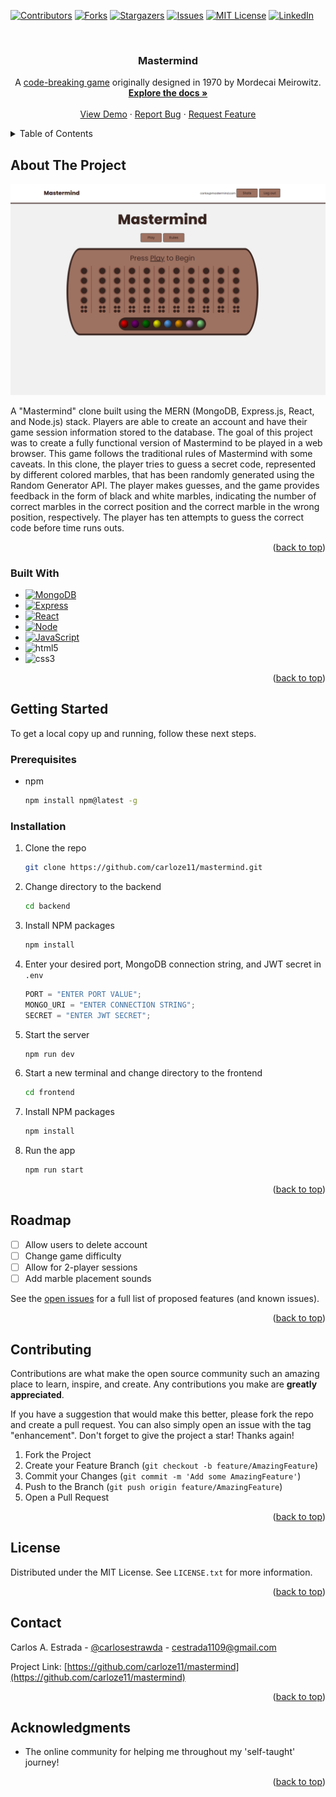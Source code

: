 <a name="readme-top"></a>

<!-- PROJECT SHIELDS -->

[![Contributors][contributors-shield]][contributors-url]
[![Forks][forks-shield]][forks-url]
[![Stargazers][stars-shield]][stars-url]
[![Issues][issues-shield]][issues-url]
[![MIT License][license-shield]](LICENSE.txt)
[![LinkedIn][linkedin-shield]][linkedin-url]

<!-- PROJECT LOGO -->
<br />
<div align="center">
  <!-- <a href="https://github.com/carloze11/mastermind">
    <img src="images/logo.png" alt="Logo" width="80" height="80">
  </a> -->

<h3 align="center">Mastermind</h3>

  <p align="center">
  A <a href="https://en.wikipedia.org/wiki/Mastermind_(board_game)">code-breaking game</a> originally designed in 1970 by Mordecai Meirowitz.  
    <br />
    <a href="https://github.com/carloze11/mastermind"><strong>Explore the docs »</strong></a>
    <br />
    <br />
    <a href="https://github.com/carloze11/mastermind">View Demo</a>
    ·
    <a href="https://github.com/carloze11/mastermind/issues">Report Bug</a>
    ·
    <a href="https://github.com/carloze11/mastermind/issues">Request Feature</a>
  </p>
</div>

<!-- TABLE OF CONTENTS -->
<details>
  <summary>Table of Contents</summary>
  <ol>
    <li>
      <a href="#about-the-project">About The Project</a>
      <ul>
        <li><a href="#built-with">Built With</a></li>
      </ul>
    </li>
    <li>
      <a href="#getting-started">Getting Started</a>
      <ul>
        <li><a href="#prerequisites">Prerequisites</a></li>
        <li><a href="#installation">Installation</a></li>
      </ul>
    </li>
    <li><a href="#roadmap">Roadmap</a></li>
    <li><a href="#contributing">Contributing</a></li>
    <li><a href="#license">License</a></li>
    <li><a href="#contact">Contact</a></li>
    <li><a href="#acknowledgments">Acknowledgments</a></li>
  </ol>
</details>

<!-- ABOUT THE PROJECT -->

## About The Project

![Project Screen Shot][project-screenshot] <!-- (https://example.com) -->

A "Mastermind" clone built using the MERN (MongoDB, Express.js, React, and Node.js) stack. Players are able to create an account and have their game session information stored to the database. The goal of this project was to create a fully functional version of Mastermind to be played in a web browser. This game follows the traditional rules of Mastermind with some caveats. In this clone, the player tries to guess a secret code, represented by different colored marbles, that has been randomly generated using the Random Generator API. The player makes guesses, and the game provides feedback in the form of black and white marbles, indicating the number of correct marbles in the correct position and the correct marble in the wrong position, respectively. The player has ten attempts to guess the correct code before time runs outs.

<p align="right">(<a href="#readme-top">back to top</a>)</p>

### Built With

-   [![MongoDB][mongodb.com]][mongodb-url]
-   [![Express][express.js]][express-url]
-   [![React][react]][express-url]
-   [![Node][node.js]][node-url]
-   [![JavaScript][javascript.com]][javascript-url]
-   ![html5]
-   ![css3]

<p align="right">(<a href="#readme-top">back to top</a>)</p>

<!-- GETTING STARTED -->

## Getting Started

To get a local copy up and running, follow these next steps.

### Prerequisites

-   npm
    ```sh
    npm install npm@latest -g
    ```

### Installation

1. Clone the repo
    ```sh
    git clone https://github.com/carloze11/mastermind.git
    ```
2. Change directory to the backend
    ```sh
    cd backend
    ```
3. Install NPM packages
    ```sh
    npm install
    ```
4. Enter your desired port, MongoDB connection string, and JWT secret in `.env`
    ```js
    PORT = "ENTER PORT VALUE";
    MONGO_URI = "ENTER CONNECTION STRING";
    SECRET = "ENTER JWT SECRET";
    ```
5. Start the server
    ```sh
    npm run dev
    ```
6. Start a new terminal and change directory to the frontend
    ```sh
    cd frontend
    ```
7. Install NPM packages
    ```sh
    npm install
    ```
8. Run the app
    ```sh
    npm run start
    ```

<p align="right">(<a href="#readme-top">back to top</a>)</p>

<!-- ROADMAP -->

## Roadmap

-   [ ] Allow users to delete account
-   [ ] Change game difficulty
-   [ ] Allow for 2-player sessions
-   [ ] Add marble placement sounds

See the [open issues](https://github.com/carloze11/mastermind/issues) for a full list of proposed features (and known issues).

<p align="right">(<a href="#readme-top">back to top</a>)</p>

<!-- CONTRIBUTING -->

## Contributing

Contributions are what make the open source community such an amazing place to learn, inspire, and create. Any contributions you make are **greatly appreciated**.

If you have a suggestion that would make this better, please fork the repo and create a pull request. You can also simply open an issue with the tag "enhancement".
Don't forget to give the project a star! Thanks again!

1. Fork the Project
2. Create your Feature Branch (`git checkout -b feature/AmazingFeature`)
3. Commit your Changes (`git commit -m 'Add some AmazingFeature'`)
4. Push to the Branch (`git push origin feature/AmazingFeature`)
5. Open a Pull Request

<p align="right">(<a href="#readme-top">back to top</a>)</p>

<!-- LICENSE -->

## License

Distributed under the MIT License. See `LICENSE.txt` for more information.

<p align="right">(<a href="#readme-top">back to top</a>)</p>

<!-- CONTACT -->

## Contact

Carlos A. Estrada - [@carlosestrawda](https://twitter.com/carlosestrawda) - cestrada1109@gmail.com

Project Link: [https://github.com/carloze11/mastermind](https://github.com/carloze11/mastermind)

<p align="right">(<a href="#readme-top">back to top</a>)</p>

<!-- ACKNOWLEDGMENTS -->

## Acknowledgments

-   The online community for helping me throughout my 'self-taught' journey!

<p align="right">(<a href="#readme-top">back to top</a>)</p>

<!-- MARKDOWN LINKS & IMAGES -->
<!-- https://www.markdownguide.org/basic-syntax/#reference-style-links -->

[contributors-shield]: https://img.shields.io/github/contributors/carloze11/mastermind.svg?style=for-the-badge
[contributors-url]: https://github.com/carloze11/mastermind/graphs/contributors
[forks-shield]: https://img.shields.io/github/forks/carloze11/mastermind.svg?style=for-the-badge
[forks-url]: https://github.com/carloze11/mastermind/network/members
[stars-shield]: https://img.shields.io/github/stars/carloze11/mastermind.svg?style=for-the-badge
[stars-url]: https://github.com/carloze11/mastermind/stargazers
[issues-shield]: https://img.shields.io/github/issues/carloze11/mastermind.svg?style=for-the-badge
[issues-url]: https://github.com/carloze11/mastermind/issues
[license-shield]: https://img.shields.io/github/license/carloze11/mastermind.svg?style=for-the-badge
[license-url]: https://github.com/carloze11/mastermind/blob/master/LICENSE.txt
[linkedin-shield]: https://img.shields.io/badge/-LinkedIn-black.svg?style=for-the-badge&logo=linkedin&colorB=555
[linkedin-url]: https://linkedin.com/in/carlosxestrada
[project-screenshot]: /frontend/public/mastermind-screenshot.png
[node.js]: https://img.shields.io/badge/node.js-6DA55F?style=for-the-badge&logo=node.js&logoColor=white
[node-url]: https://nodejs.org/en/
[express.js]: https://img.shields.io/badge/express.js-%23404d59.svg?style=for-the-badge&logo=express&logoColor=%2361DAFB
[express-url]: https://expressjs.com/
[npm]: https://img.shields.io/badge/NPM-%23000000.svg?style=for-the-badge&logo=npm&logoColor=white
[npm-url]: https://www.npmjs.com/
[mongodb.com]: https://img.shields.io/badge/MongoDB-%234ea94b.svg?style=for-the-badge&logo=mongodb&logoColor=white
[mongodb-url]: https://www.mongodb.com/
[react]: https://img.shields.io/badge/react-%2320232a.svg?style=for-the-badge&logo=react&logoColor=%2361DAFB
[javascript.com]: https://img.shields.io/badge/javascript-%23323330.svg?style=for-the-badge&logo=javascript&logoColor=%23F7DF1E
[javascript-url]: https://www.javascript.com/
[html5]: https://img.shields.io/badge/html5-%23E34F26.svg?style=for-the-badge&logo=html5&logoColor=white
[css3]: https://img.shields.io/badge/css3-%231572B6.svg?style=for-the-badge&logo=css3&logoColor=white
